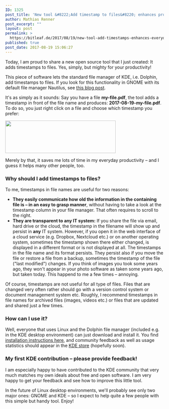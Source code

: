 ```yaml
---
ID: 1325
post_title: 'New tool &#8222;Add timestamp to files&#8220; enhances productivity in KDE &#038; Dolphin'
author: Mathias Renner
post_excerpt: ""
layout: post
permalink: >
  https://bitleaf.de/2017/08/19/new-tool-add-timestamps-enhances-everyday-productivity/
published: true
post_date: 2017-08-19 15:06:27
---
```

Today, I am proud to share a new open source tool that I just created: It adds timestamps to files. Yes, simply, but mighty for your productivity!

<!--more-->

This piece of software lets the standard file manager of KDE, i.e. Dolphin, add timestamps to files. If you look for this functionality in GNOME with its default file manager Nautilus, see <a href="https://bitleaf.de/2018/05/01/new-tool-add-timestamp-to-files-enhances-productivity-in-gnome-nautilus/">this blog post</a>.

It's as simply as it sounds: Say you have a file <strong>my-file.pdf</strong>, the tool adds a timestamp in front of the file name and produces: <strong>2017-08-19-my-file.pdf</strong>. To do so, you just right click on a file and choose which timestamp you prefer:

<img class="size-full wp-image-1329 aligncenter" src="https://bitleaf.de/wp-content/uploads/2017/08/2017-08-19-add-timestamp-v0-2.png" alt="" width="351" height="103" />

Merely by that, it saves me lots of time in my everyday productivity – and I guess it helps many other people, too.
<h3>Why should I add timestamps to files?</h3>
To me, timestamps in file names are useful for two reasons:
<ul>
 	<li><strong>They easily communicate how old the information in the containing file is – in an easy to grasp manner</strong>, without having to take a look at the timestamp column in your file manager. That often requires to scroll to the right.</li>
 	<li><strong>They are transparent to any IT system:</strong> If you share the file via email, hard drive or the cloud, the timestamp in the filename will show up and persist in <strong>any</strong> IT system. However, if you open it in the web interface of a cloud service (e.g. Dropbox, Nextcloud etc.) or on another operating system, sometimes the timestamp shown there either changed, is displayed in a different format or is not displayed at all. The timestamps in the file name and its format persists.
They persist also if you move the file or restore a file from a backup, sometimes the timestamp of the file ("last modified") changes. If you think of images you took some years ago, they won't appear in your photo software as taken some years ago, but taken today. This happend to me a few times – annoying.</li>
</ul>
Of course, timestamps are not useful for all type of files. Files that are changed very often rather should go with a version control system or document management system etc.
Roughly, I recommend timestamps in file names for archived files (images, videos etc.) or files that are updated and shared just a few times.
<h3>How can I use it?</h3>
Well, everyone that uses Linux and the Dolphin file manager (included e.g. in the KDE desktop environment) can just download and install it. You find <a href="https://github.com/bitleaf/kde5-dolphin-service-menu-add-timestamp">installation instructions here</a>, and community feedback as well as usage statistics should appear in the <a href="https://store.kde.org/p/1187645/">KDE store</a> (hopefully soon).
<h3>My first KDE contribution – please provide feedback!</h3>
I am especially happy to have contributed to the KDE community that very much matches my own ideals about free and open software. I am very happy to get your feedback and see how to improve this little tool.

In the future of Linux desktop environments, we'll probably see only two major ones: GNOME and KDE – so I expect to help quite a few people with this simple but handy tool. Enjoy!